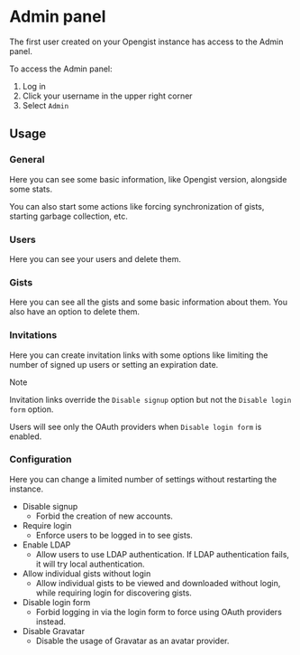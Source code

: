# Admin panel

The first user created on your Opengist instance has access to the Admin panel.

To access the Admin panel:

1. Log in
2. Click your username in the upper right corner
3. Select `Admin`

## Usage

### General

Here you can see some basic information, like Opengist version, alongside some stats.

You can also start some actions like forcing synchronization of gists,
starting garbage collection, etc.

### Users

Here you can see your users and delete them.

### Gists

Here you can see all the gists and some basic information about them. You also have an option
to delete them.


### Invitations

Here you can create invitation links with some options like limiting the number of signed up
users or setting an expiration date.

> [!Note]
> Invitation links override the `Disable signup` option but not the `Disable login form` option.
>
> Users will see only the OAuth providers when `Disable login form` is enabled.

### Configuration

Here you can change a limited number of settings without restarting the instance.

- Disable signup
    - Forbid the creation of new accounts.
- Require login
    - Enforce users to be logged in to see gists.
- Enable LDAP
    - Allow users to use LDAP authentication. If LDAP authentication fails, it will try local authentication.
- Allow individual gists without login
    - Allow individual gists to be viewed and downloaded without login, while requiring login for discovering gists.
- Disable login form
    - Forbid logging in via the login form to force using OAuth providers instead.
- Disable Gravatar
    - Disable the usage of Gravatar as an avatar provider.